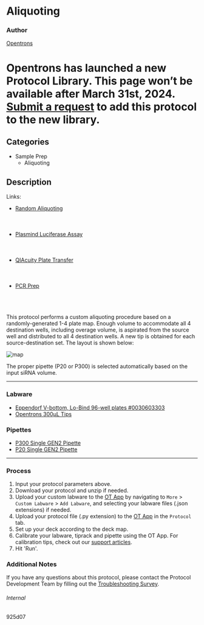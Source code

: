 # Aliquoting

### Author
[Opentrons](https://opentrons.com/)


# Opentrons has launched a new Protocol Library. This page won’t be available after March 31st, 2024. [Submit a request](https://docs.google.com/forms/d/e/1FAIpQLSdYYp9QCKow4nn0KlCVsMS3HX0eJ0N9O7-erajKvcpT0lWbSg/viewform) to add this protocol to the new library.

## Categories
* Sample Prep
	* Aliquoting

## Description

Links:
* [Random Aliquoting](./925d07-cp)
<br></br>
<br></br>
* [Plasmind Luciferase Assay](./925d07-pla)
<br></br>
<br></br>
* [QIAcuity Plate Transfer](./925d07-q)
<br></br>
<br></br>
* [PCR Prep](./925d07-v3)
<br></br>
<br></br>

This protocol performs a custom aliquoting procedure based on a randomly-generated 1-4 plate map. Enough volume to accommodate all 4 destination wells, including overage volume, is aspirated from the source well and distributed to all 4 destination wells. A new tip is obtained for each source-destination set. The layout is shown below:  

![map](https://opentrons-protocol-library-website.s3.amazonaws.com/custom-README-images/925d07/map.png)

The proper pipette (P20 or P300) is selected automatically based on the input siRNA volume.

---

### Labware

* [Eppendorf V-bottom, Lo-Bind 96-well plates #0030603303](https://online-shop.eppendorf.us/US-en/Laboratory-Consumables-44512/Plates-44516/DNA-LoBind-Plates-PF-16858.html)
* [Opentrons 300µL Tips](https://shop.opentrons.com/opentrons-300ul-tips-1000-refills/)

### Pipettes
* [P300 Single GEN2 Pipette](https://shop.opentrons.com/single-channel-electronic-pipette-p20/)
* [P20 Single GEN2 Pipette](https://shop.opentrons.com/single-channel-electronic-pipette-p20/)

---

### Process
1. Input your protocol parameters above.
2. Download your protocol and unzip if needed.
3. Upload your custom labware to the [OT App](https://opentrons.com/ot-app) by navigating to `More` > `Custom Labware` > `Add Labware`, and selecting your labware files (.json extensions) if needed.
4. Upload your protocol file (.py extension) to the [OT App](https://opentrons.com/ot-app) in the `Protocol` tab.
5. Set up your deck according to the deck map.
6. Calibrate your labware, tiprack and pipette using the OT App. For calibration tips, check out our [support articles](https://support.opentrons.com/en/collections/1559720-guide-for-getting-started-with-the-ot-2).
7. Hit 'Run'.

### Additional Notes
If you have any questions about this protocol, please contact the Protocol Development Team by filling out the [Troubleshooting Survey](https://protocol-troubleshooting.paperform.co/).

###### Internal
925d07

